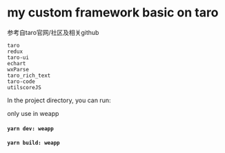 # my custom framework basic on taro

参考自taro官网/社区及相关github

````
taro
redux
taro-ui
echart
wxParse
taro_rich_text
taro-code
utilscoreJS
````
In the project directory, you can run:

only use in weapp
#### `yarn dev: weapp`
#### `yarn build: weapp`

